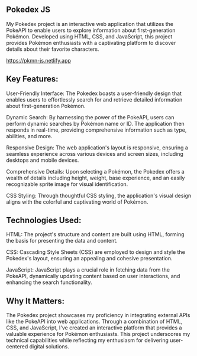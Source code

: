 ## Pokedex JS

My Pokedex project is an interactive web application that utilizes the PokeAPI to enable users to explore information about first-generation Pokémon. Developed using HTML, CSS, and JavaScript, this project provides Pokémon enthusiasts with a captivating platform to discover details about their favorite characters.

https://pkmn-js.netlify.app

## Key Features:
User-Friendly Interface: The Pokedex boasts a user-friendly design that enables users to effortlessly search for and retrieve detailed information about first-generation Pokémon.

Dynamic Search: By harnessing the power of the PokeAPI, users can perform dynamic searches by Pokémon name or ID. The application then responds in real-time, providing comprehensive information such as type, abilities, and more.

Responsive Design: The web application's layout is responsive, ensuring a seamless experience across various devices and screen sizes, including desktops and mobile devices.

Comprehensive Details: Upon selecting a Pokémon, the Pokedex offers a wealth of details including height, weight, base experience, and an easily recognizable sprite image for visual identification.

CSS Styling: Through thoughtful CSS styling, the application's visual design aligns with the colorful and captivating world of Pokémon.

## Technologies Used:
HTML: The project's structure and content are built using HTML, forming the basis for presenting the data and content.

CSS: Cascading Style Sheets (CSS) are employed to design and style the Pokedex's layout, ensuring an appealing and cohesive presentation.

JavaScript: JavaScript plays a crucial role in fetching data from the PokeAPI, dynamically updating content based on user interactions, and enhancing the search functionality.

## Why It Matters:
The Pokedex project showcases my proficiency in integrating external APIs like the PokeAPI into web applications. Through a combination of HTML, CSS, and JavaScript, I've created an interactive platform that provides a valuable experience for Pokémon enthusiasts. This project underscores my technical capabilities while reflecting my enthusiasm for delivering user-centered digital solutions.

